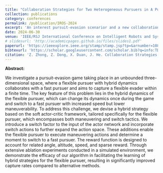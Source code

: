 ```yaml
---
title: "Collaboration Strategies for Two Heterogeneous Pursuers in A Pursuit-Evasion Game Using Deep Reinforcement Learning."
collection: publications
category: conferences
permalink: /publication/IROS-2024
excerpt: 'An interest pursuit-evasion scenarior and a new collaboration strategies.'
date: 2024-06-30
venue: 'IEEE/RSJ International Conference on Intelligent Robots and Systems'
# slidesurl: 'http://academicpages.github.io/files/slides1.pdf'
paperurl: 'https://ieeexplore.ieee.org/stamp/stamp.jsp?tp=&arnumber=10802839'
bibtexurl: 'https://scholar.googleusercontent.com/scholar.bib?q=info:TD6wUywDJbgJ:scholar.google.com/&output=citation&scisdr=CgItHyKdEPCEqddp-8o:AAZF9b8AAAAAaHhv48rR4OexPDWstg5oV875g64&scisig=AAZF9b8AAAAAaHhv45Pq1XHdeyIlooAPaGdEVnM&scisf=4&ct=citation&cd=-1&hl=zh-CN'
citation: 'Z. Zhong, Z. Dong, X. Duan, J. He. Collaboration Strategies for Two Heterogeneous Pursuers in A Pursuit-Evasion Game Using Deep Reinforcement Learning. IEEE/RSJ International Conference on Intelligent Robots and Systems, Abu Dhabi, UAE, October 2024.'
---
```


**Abstract:**

We investigate a pursuit-evasion game taking place in an unbounded three-dimensional space, where a flexible pursuer with hybrid dynamics collaborates with a fast pursuer and aims to capture a flexible evader within a finite time. The key feature of this problem lies in the hybrid dynamics of the flexible pursuer, which can change its dynamics once during the game and switch to a fast pursuer with increased speed but lower maneuverability. To address this challenge, we devise a hybrid strategy based on the soft actor-critic framework, tailored specifically for the flexible pursuer, which encompasses both maneuvering and switch tactics. We introduce a switch factor to the input of the actor network and incorporate switch actions to further expand the action space. These additions enable the flexible pursuer to execute maneuvering actions and determine a moment to switch to a fast pursuer. The reward function is designed to account for related angle, altitude, speed, and sparse reward. Through extensive ablation experiments conducted in a simulated environment, we demonstrate the efficacy of our algorithm in facilitating the learning of hybrid strategies for the flexible pursuer, resulting in significantly improved capture rates compared to alternative methods.